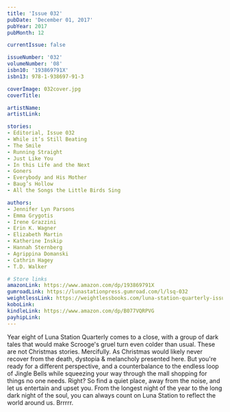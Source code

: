 ```yaml
---
title: 'Issue 032'
pubDate: 'December 01, 2017'
pubYear: 2017
pubMonth: 12

currentIssue: false

issueNumber: '032'
volumeNumber: '08'
isbn10: '193869791X'
isbn13: 978-1-938697-91-3

coverImage: 032cover.jpg
coverTitle: 

artistName: 
artistLink: 

stories:
- Editorial, Issue 032
- While it’s Still Beating
- The Smile
- Running Straight
- Just Like You
- In this Life and the Next
- Goners
- Everybody and His Mother
- Baug’s Hollow
- All the Songs the Little Birds Sing

authors:
- Jennifer Lyn Parsons
- Emma Grygotis
- Irene Grazzini
- Erin K. Wagner
- Elizabeth Martin
- Katherine Inskip
- Hannah Sternberg
- Agrippina Domanski
- Cathrin Hagey
- T.D. Walker

# Store links
amazonLink: https://www.amazon.com/dp/193869791X
gumroadLink: https://lunastationpress.gumroad.com/l/lsq-032
weightlessLink: https://weightlessbooks.com/luna-station-quarterly-issue-032/
koboLink: 
kindleLink: https://www.amazon.com/dp/B077VQRPVG
payhipLink: 
---
```


Year eight of Luna Station Quarterly comes to a close, with a group of dark tales that would make Scrooge's gruel turn even colder than usual.
These are not Christmas stories. Mercifully. As Christmas would likely never recover from the death, dystopia &amp; melancholy presented here. But you're ready for a different perspective, and a counterbalance to the endless loop of Jingle Bells while squeezing your way through the mall shopping for things no one needs. Right?
So find a quiet place, away from the noise, and let us entertain and upset you. From the longest night of the year to the long dark night of the soul, you can always count on Luna Station to reflect the world around us. Brrrrr.
